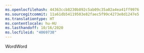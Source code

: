 ```yaml
---
ms.openlocfilehash: 44363ccb8230b892c5ab09c35a02a4ea41ff9976
ms.sourcegitcommit: 11a61db54119503e82faec5f99c4273e8d1247e5
ms.translationtype: HT
ms.contentlocale: hu-HU
ms.lasthandoff: 10/16/2020
ms.locfileid: "4069738"
---
```

<span data-ttu-id="8c228-101">Word</span><span class="sxs-lookup"><span data-stu-id="8c228-101">Word</span></span>